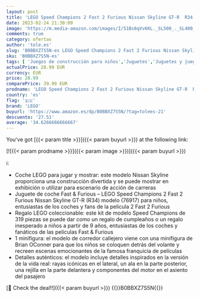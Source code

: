 ```yaml
---
layout: post
title: 'LEGO Speed Champions 2 Fast 2 Furious Nissan Skyline GT-R  R34  76917 - Juego de juguetes de construcción para niños  niños y niñas a partir de 9 años  319 piezas '
date: 2023-02-24 21:30:09
image: 'https://m.media-amazon.com/images/I/51Bs6qVv6KL._SL500_._SL400_.jpg'
comments: true
category: ofertas
author: 'tole.es'
slug: 'B0BBXZ7S5N-es LEGO Speed Champions 2 Fast 2 Furious Nissan Skyline GT-R...'
sku: 'B0BBXZ7S5N-es'
tags: [ 'Juegos de construcción para niños','Juguetes','Juguetes y juegos','Sets de construcción','lego','🇪🇸', ]
actualPrice: 28.99 EUR
currency: EUR
price: 28.99
comparePrice: 39.99 EUR
prodname: 'LEGO Speed Champions 2 Fast 2 Furious Nissan Skyline GT-R  R34  76917 - Juego de juguetes de construcción para niños  niños y niñas a partir de 9 años  319 piezas '
country: 'es'
flag: '🇪🇸'
brand: 'LEGO'
buyurl: 'https://www.amazon.es/dp/B0BBXZ7S5N/?tag=tolees-21'
descuento: '27.51'
average: '34.6266666666667'
---
```


You've got [{{< param title >}}]({{< param buyurl >}}) at the following link:

[![{{< param prodname >}}]({{< param image >}})]({{< param buyurl >}})

ℹ️:

- Coche LEGO para jugar y mostrar: este modelo Nissan Skyline proporciona una construcción divertida y se puede mostrar en exhibición o utilizar para escenario de acción de carreras
- Juguete de coche Fast & Furious – LEGO Speed Champions 2 Fast 2 Furious Nissan Skyline GT-R (R34) modelo (76917) para niños, entusiastas de los coches y fans de la película 2 Fast 2 Furious
- Regalo LEGO coleccionable: este kit de modelo Speed Champions de 319 piezas se puede dar como un regalo de cumpleaños o un regalo inesperado a niños a partir de 9 años, entusiastas de los coches y fanáticos de las películas Fast & Furious
- 1 minifigura: el modelo de corredor callejero viene con una minifigura de Brian OConner para que los niños se coloquen detrás del volante y recreen escenas emocionantes de la famosa franquicia de películas
- Detalles auténticos: el modelo incluye detalles inspirados en la versión de la vida real: rayas icónicas en el lateral, un ala en la parte posterior, una rejilla en la parte delantera y componentes del motor en el asiento del pasajero

[🛒 Check the deal!!]({{< param buyurl >}})
{{<world>}}B0BBXZ7S5N{{</world>}}
